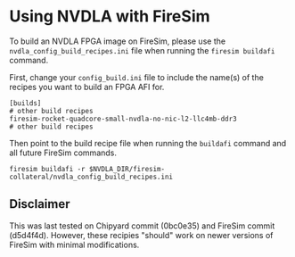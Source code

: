 # Using NVDLA with FireSim

To build an NVDLA FPGA image on FireSim, please use the `nvdla_config_build_recipes.ini` file when running the `firesim buildafi` command.

First, change your `config_build.ini` file to include the name(s) of the recipes you want to build an FPGA AFI for.

```
[builds]
# other build recipes
firesim-rocket-quadcore-small-nvdla-no-nic-l2-llc4mb-ddr3
# other build recipes
```

Then point to the build recipe file when running the `buildafi` command and all future FireSim commands.

```
firesim buildafi -r $NVDLA_DIR/firesim-collateral/nvdla_config_build_recipes.ini
```

## Disclaimer

This was last tested on Chipyard commit (0bc0e35) and FireSim commit (d5d4f4d).
However, these recipies "should" work on newer versions of FireSim with minimal modifications.
